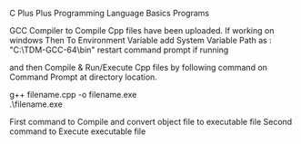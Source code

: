 C Plus Plus Programming Language
Basics Programs

GCC Compiler to Compile Cpp files have been uploaded.
If working on windows Then To Environment Variable add System Variable Path as :
"C:\TDM-GCC-64\bin"
restart command prompt if running

and then Compile & Run/Execute Cpp files by following command on Command Prompt at directory location.

g++ filename.cpp -o filename.exe                                                                                                
.\filename.exe

First command to Compile and convert object file to executable file
Second command to Execute executable file
